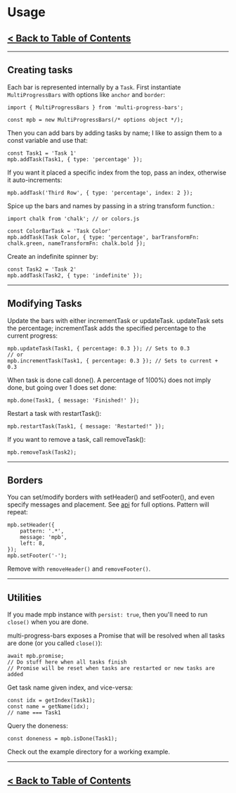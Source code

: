 
# Usage

## [< Back to Table of Contents](../README.md#documentation)

---
## Creating tasks
Each bar is represented internally by a `Task`. First instantiate `MultiProgressBars` with options like `anchor` and `border`:
```node
import { MultiProgressBars } from 'multi-progress-bars';

const mpb = new MultiProgressBars(/* options object */);
```

Then you can add bars by adding tasks by name; I like to assign them to a const variable and use that:
```node
const Task1 = 'Task 1'
mpb.addTask(Task1, { type: 'percentage' });
```

If you want it placed a specific index from the top, pass an index, otherwise it auto-increments:
```node
mpb.addTask('Third Row', { type: 'percentage', index: 2 });
```

Spice up the bars and names by passing in a string transform function.:
```node
import chalk from 'chalk'; // or colors.js

const ColorBarTask = 'Task Color'
mpb.addTask(Task Color, { type: 'percentage', barTransformFn: chalk.green, nameTransformFn: chalk.bold });
```

Create an indefinite spinner by:
```node
const Task2 = 'Task 2'
mpb.addTask(Task2, { type: 'indefinite' });
```
---
## Modifying Tasks

Update the bars with either incrementTask or updateTask. updateTask sets the percentage; incrementTask adds the specified percentage to the current progress:
```node
mpb.updateTask(Task1, { percentage: 0.3 }); // Sets to 0.3
// or
mpb.incrementTask(Task1, { percentage: 0.3 }); // Sets to current + 0.3
```

When task is done call done(). A percentage of 1(00%) does not imply done, but going over 1 does set done:
```node
mpb.done(Task1, { message: 'Finished!' });
```

Restart a task with restartTask():
```node
mpb.restartTask(Task1, { message: 'Restarted!" });
```

If you want to remove a task, call removeTask():
```node
mpb.removeTask(Task2);
```
---
## Borders

You can set/modify borders with setHeader() and setFooter(), and even specify messages and placement. See [api](docs/API.md#borders) for full options. Pattern will repeat:
```node
mpb.setHeader({
    pattern: '.*',
    message: 'mpb',
    left: 8,
});
mpb.setFooter('-');
```
Remove with `removeHeader()` and `removeFooter()`.

---
## Utilities

If you made mpb instance with `persist: true`, then you'll need to run `close()` when you are done.

multi-progress-bars exposes a Promise that will be resolved when all tasks are done (or you called `close()`):
```node
await mpb.promise;
// Do stuff here when all tasks finish
// Promise will be reset when tasks are restarted or new tasks are added
```

Get task name given index, and vice-versa:
```node
const idx = getIndex(Task1);
const name = getName(idx);
// name === Task1
```

Query the doneness:
```node
const doneness = mpb.isDone(Task1);
```

Check out the example directory for a working example.

---

## [< Back to Table of Contents](../README.md#documentation)